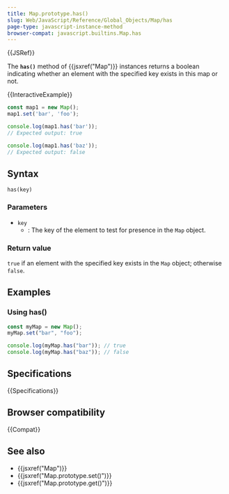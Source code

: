 ```yaml
---
title: Map.prototype.has()
slug: Web/JavaScript/Reference/Global_Objects/Map/has
page-type: javascript-instance-method
browser-compat: javascript.builtins.Map.has
---
```


{{JSRef}}

The **`has()`** method of {{jsxref("Map")}} instances returns a boolean indicating whether an element with the
specified key exists in this map or not.

{{InteractiveExample}}

```js interactive-example
const map1 = new Map();
map1.set('bar', 'foo');

console.log(map1.has('bar'));
// Expected output: true

console.log(map1.has('baz'));
// Expected output: false

```

## Syntax

```js-nolint
has(key)
```

### Parameters

- `key`
  - : The key of the element to test for presence in the `Map` object.

### Return value

`true` if an element with the specified key exists in the `Map` object;
otherwise `false`.

## Examples

### Using has()

```js
const myMap = new Map();
myMap.set("bar", "foo");

console.log(myMap.has("bar")); // true
console.log(myMap.has("baz")); // false
```

## Specifications

{{Specifications}}

## Browser compatibility

{{Compat}}

## See also

- {{jsxref("Map")}}
- {{jsxref("Map.prototype.set()")}}
- {{jsxref("Map.prototype.get()")}}
